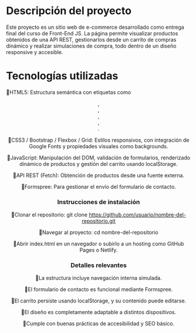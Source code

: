 # Descripción del proyecto

Este proyecto es un sitio web de e-commerce desarrollado como entrega final del curso de Front-End JS. La página permite visualizar productos obtenidos de una API REST, gestionarlos desde un carrito de compras dinámico y realizar simulaciones de compra, todo dentro de un diseño responsive y accesible.

# Tecnologías utilizadas

🔹HTML5: Estructura semántica con etiquetas como <header>, <nav>, <main>, <section>, <footer>.

🔹CSS3 / Bootstrap / Flexbox / Grid: Estilos responsivos, con integración de Google Fonts y propiedades visuales como backgrounds.

🔹JavaScript: Manipulación del DOM, validación de formularios, renderizado dinámico de productos y gestión del carrito usando localStorage.

🔹API REST (Fetch): Obtención de productos desde una fuente externa.

🔹Formspree: Para gestionar el envío del formulario de contacto.

# Instrucciones de instalación

🔹Clonar el repositorio: git clone https://github.com/usuario/nombre-del-repositorio.git

🔹Navegar al proyecto: cd nombre-del-repositorio

🔹Abrir index.html en un navegador o subirlo a un hosting como GitHub Pages o Netlify.

# Detalles relevantes

🔹La estructura incluye navegación interna simulada.

🔹El formulario de contacto es funcional mediante Formspree.

🔹El carrito persiste usando localStorage, y su contenido puede editarse.

🔹El diseño es completamente adaptable a distintos dispositivos.

🔹Cumple con buenas prácticas de accesibilidad y SEO básico.

